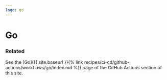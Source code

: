```yaml
---
logo: go
---
```

# Go


### Related

See the [Go]({{ site.baseurl }}{% link recipes/ci-cd/github-actions/workflows/go/index.md %}) page of the GitHub Actions section of this site.
